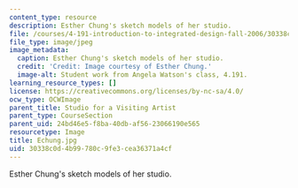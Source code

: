 ```yaml
---
content_type: resource
description: Esther Chung's sketch models of her studio.
file: /courses/4-191-introduction-to-integrated-design-fall-2006/30338c0d4b99780c9fe3cea36371a4cf_Echung.jpg
file_type: image/jpeg
image_metadata:
  caption: Esther Chung's sketch models of her studio.
  credit: 'Credit: Image courtesy of Esther Chung.'
  image-alt: Student work from Angela Watson's class, 4.191.
learning_resource_types: []
license: https://creativecommons.org/licenses/by-nc-sa/4.0/
ocw_type: OCWImage
parent_title: Studio for a Visiting Artist
parent_type: CourseSection
parent_uid: 24bd46e5-f8ba-40db-af56-23066190e565
resourcetype: Image
title: Echung.jpg
uid: 30338c0d-4b99-780c-9fe3-cea36371a4cf
---
```

Esther Chung's sketch models of her studio.